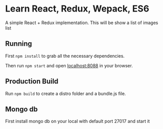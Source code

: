 # Learn React, Redux, Wepack, ES6

A simple React + Redux implementation. This will be show a list of images list

## Running

First `npm install` to grab all the necessary dependencies. 

Then run `npm start` and open <localhost:8088> in your browser.

## Production Build

Run `npm build` to create a distro folder and a bundle.js file.


## Mongo db
First install mongo db on your local with default port 27017 and start it